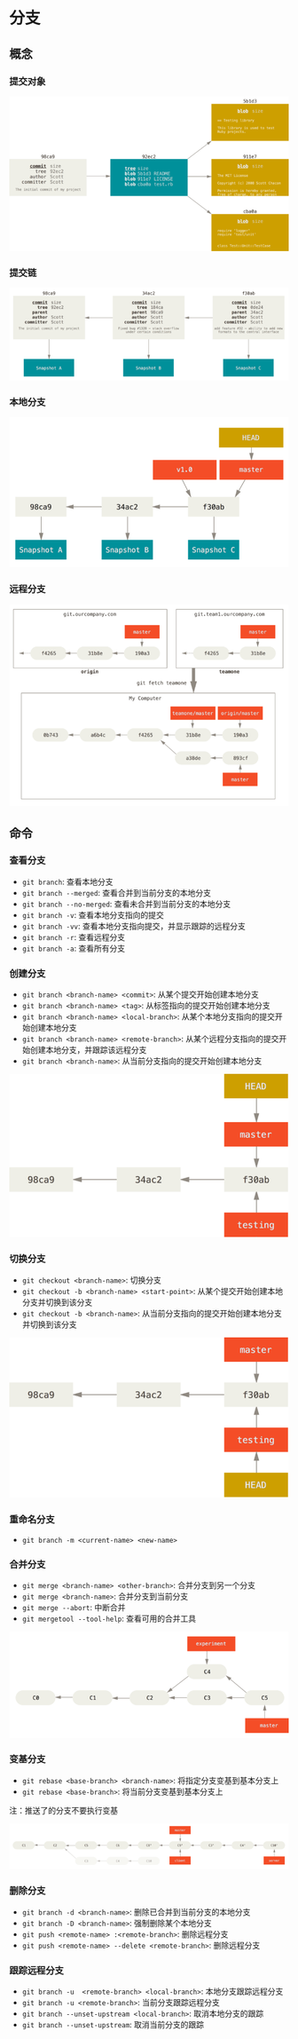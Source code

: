 # 分支

## 概念

### 提交对象

![提交对象](images/commit-and-tree.png)

### 提交链

![提交链](images/commits-and-parents.png)

### 本地分支

![分支](images/branch-and-history.png)

### 远程分支

![远程分支](images/remote-branches-5.png)

## 命令

### 查看分支

* `git branch`: 查看本地分支
* `git branch --merged`: 查看合并到当前分支的本地分支
* `git branch --no-merged`: 查看未合并到当前分支的本地分支
* `git branch -v`: 查看本地分支指向的提交
* `git branch -vv`: 查看本地分支指向提交，并显示跟踪的远程分支
* `git branch -r`: 查看远程分支
* `git branch -a`: 查看所有分支

### 创建分支

* `git branch <branch-name> <commit>`: 从某个提交开始创建本地分支
* `git branch <branch-name> <tag>`: 从标签指向的提交开始创建本地分支
* `git branch <branch-name> <local-branch>`: 从某个本地分支指向的提交开始创建本地分支
* `git branch <branch-name> <remote-branch>`: 从某个远程分支指向的提交开始创建本地分支，并跟踪该远程分支
* `git branch <branch-name>`: 从当前分支指向的提交开始创建本地分支

![创建分支](images/head-to-master.png)

### 切换分支

* `git checkout <branch-name>`: 切换分支
* `git checkout -b <branch-name> <start-point>`: 从某个提交开始创建本地分支并切换到该分支
* `git checkout -b <branch-name>`: 从当前分支指向的提交开始创建本地分支并切换到该分支

![切换分支](images/head-to-testing.png)

### 重命名分支

* `git branch -m <current-name> <new-name>`

### 合并分支

* `git merge <branch-name> <other-branch>`: 合并分支到另一个分支
* `git merge <branch-name>`: 合并分支到当前分支
* `git merge --abort`: 中断合并
* `git mergetool --tool-help`: 查看可用的合并工具

![合并分支](images/basic-rebase-2.png)

### 变基分支

* `git rebase <base-branch> <branch-name>`: 将指定分支变基到基本分支上
* `git rebase <base-branch>`: 将当前分支变基到基本分支上

注：推送了的分支不要执行变基

![变基分支](images/interesting-rebase-4.png)

### 删除分支

* `git branch -d <branch-name>`: 删除已合并到当前分支的本地分支
* `git branch -D <branch-name>`: 强制删除某个本地分支
* `git push <remote-name> :<remote-branch>`: 删除远程分支
* `git push <remote-name> --delete <remote-branch>`: 删除远程分支

### 跟踪远程分支

* `git branch -u  <remote-branch> <local-branch>`: 本地分支跟踪远程分支
* `git branch -u <remote-branch>`: 当前分支跟踪远程分支
* `git branch --unset-upstream <local-branch>`: 取消本地分支的跟踪
* `git branch --unset-upstream`: 取消当前分支的跟踪